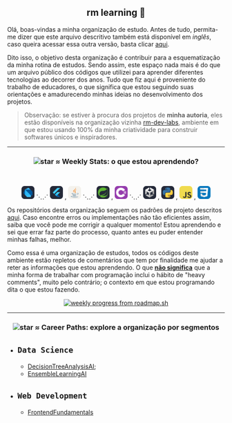 <h2 align="center" font-weight="bold">rm learning 🤎</h2>

Olá, boas-vindas a minha organização de estudo. Antes de tudo, permita-me dizer
que este arquivo descritivo também está disponível em _inglês_,
caso queira acessar essa outra versão, basta clicar
[aqui](https://github.com/rm-learning/.github/tree/main/profile).

Dito isso, o objetivo desta organização é contribuir para a esquematização da
minha rotina de estudos. Sendo assim, este espaço nada mais é do que um arquivo
público dos códigos que utilizei para aprender diferentes tecnologias ao
decorrer dos anos. Tudo que fiz aqui é proveniente do trabalho de educadores, o
que significa que estou seguindo suas orientações e amadurecendo minhas ideias
no desenvolvimento dos projetos.

> Observação: se estiver à procura dos projetos de **minha autoria**, eles
> estão disponíveis na organização vizinha
> [rm-dev-labs](https://github.com/rm-dev-labs), ambiente em que estou usando
> 100% da minha criatividade para construir softwares únicos e inspiradores.

<hr>

<h3 align="center"><img width="20" alt="star" src="https://i.imgur.com/8XzXlZ3.png"/>
   ≈ Weekly Stats: o que estou aprendendo?</h3>

<br>

<div align="center">

   <a><img width="30" height="30" alt="Dart Logo"
    src="https://raw.githubusercontent.com/tandpfun/skill-icons/59059d9d1a2c092696dc66e00931cc1181a4ce1f/icons/Dart-Dark.svg">
    </a> ⋱⋰
   <a><img width="30" height="30" alt="Flutter Logo"
    src="https://raw.githubusercontent.com/tandpfun/skill-icons/59059d9d1a2c092696dc66e00931cc1181a4ce1f/icons/Flutter-Dark.svg">
    </a>,
   <a><img width="30" height="30" alt="Java Logo"
    src="https://raw.githubusercontent.com/tandpfun/skill-icons/59059d9d1a2c092696dc66e00931cc1181a4ce1f/icons/Java-Light.svg">
    </a> ⋱⋰
   <a><img width="30" height="30" alt="Java Logo"
    src="https://raw.githubusercontent.com/tandpfun/skill-icons/59059d9d1a2c092696dc66e00931cc1181a4ce1f/icons/Spring-Dark.svg">
    </a>,
   <a><img width="30" height="30" alt="Csharp Logo"
    src="https://raw.githubusercontent.com/tandpfun/skill-icons/59059d9d1a2c092696dc66e00931cc1181a4ce1f/icons/CS.svg">
    </a> ⋱⋰
   <a><img width="30" height="30" alt="Unity Logo"
    src="https://raw.githubusercontent.com/tandpfun/skill-icons/59059d9d1a2c092696dc66e00931cc1181a4ce1f/icons/Unity-Dark.svg">
    </a>,
   <a><img width="30" height="30" alt="Python Logo"
    src="https://raw.githubusercontent.com/tandpfun/skill-icons/59059d9d1a2c092696dc66e00931cc1181a4ce1f/icons/Python-Dark.svg">
    </a>,
   <a><img width="30" height="30" alt="Javascript Logo"
    src="https://raw.githubusercontent.com/tandpfun/skill-icons/59059d9d1a2c092696dc66e00931cc1181a4ce1f/icons/JavaScript.svg">
    </a>,
   <a><img width="30" height="30" alt="CSS Logo"
    src="https://raw.githubusercontent.com/tandpfun/skill-icons/59059d9d1a2c092696dc66e00931cc1181a4ce1f/icons/CSS.svg">
    </a>

</div>

Os repositórios desta organização seguem os padrões de projeto descritos
[aqui](). Caso encontre erros ou implementações não tão eficientes assim, saiba
que você pode me corrigir a qualquer momento! Estou aprendendo e sei que errar
faz parte do processo, quanto antes eu puder entender minhas falhas, melhor.

Como essa é uma organização de estudos, todos os códigos deste ambiente estão
repletos de comentários que tem por finalidade me ajudar a reter as informações
que estou aprendendo. O que <u>**não significa**</u> que a minha forma de
trabalhar com programação inclui o hábito de "heavy comments", muito pelo
contrário; o contexto em que estou programando dita o que estou fazendo.

<div align="center">

   <a href="https://roadmap.sh"><img alt="weekly progress from roadmap.sh"
    src="https://api.roadmap.sh/v1-badge/wide/646eb114f4193ae10b46b8c0?variant=dark&roadmaps=java%2Cflutter%2Cpython%2Cfrontend"/></a>

</div>

<hr>

<h3 align="center"><img width="20" alt="star" src="https://i.imgur.com/8XzXlZ3.png"/>
   ≈ Career Paths: explore a organização por segmentos</h3>

- `Data Science`
  - 
  - [DecisionTreeAnalysisAI](https://github.com/rm-learning/DecisionTreeAnalysisAI);
  - [EnsembleLearningAI](https://github.com/rm-learning/EnsembleLearningAI)

- `Web Development`
  -
  - [FrontendFundamentals](https://github.com/rm-learning/FrontendFundamentals.github.io)